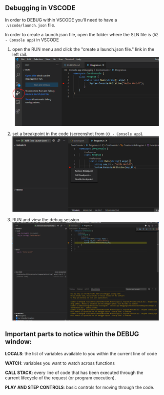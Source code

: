 ## Debugging in VSCODE

In order to DEBUG within VSCODE you'll need to have a `.vscode/launch.json` file. 

In order to create a launch.json file, open the folder where the SLN file is (`02 - Console app`) in VSCODE

1. open the RUN menu and click the "create a launch.json file." link in the left rail.
![](../img/run-debug-menu.png)

2. set a breakpoint in the code (screenshot from `03 - Console app`).
![](../img/set-breakpoint.png)

3. RUN and view the debug session
![](../img/debug-session.png)


## Important parts to notice within the DEBUG window:

**LOCALS**: the list of variables available to you within the current line of code

**WATCH**: variables you want to watch across functions

**CALL STACK**: every line of code that has been executed through the current lifecycle of the request (or program execution).

**PLAY AND STEP CONTROLS**: basic controls for moving through the code.


